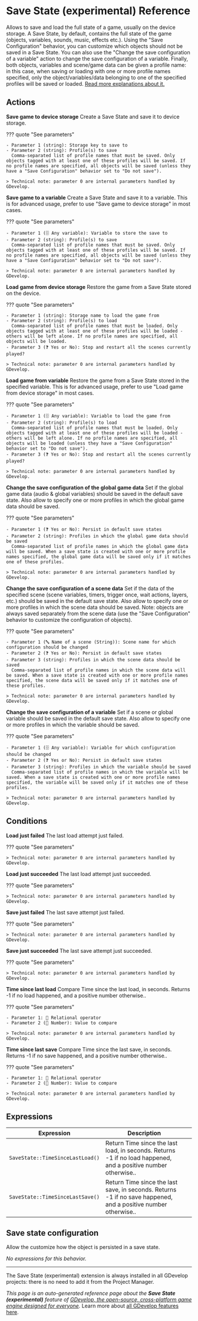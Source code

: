 # Save State (experimental) Reference

Allows to save and load the full state of a game, usually on the device storage. A Save State, by default, contains the full state of the game (objects, variables, sounds, music, effects etc.). Using the "Save Configuration" behavior, you can customize which objects should not be saved in a Save State. You can also use the "Change the save configuration of a variable" action to change the save configuration of a variable. Finally, both objects, variables and scene/game data can be given a profile name: in this case, when saving or loading with one or more profile names specified, only the object/variables/data belonging to one of the specified profiles will be saved or loaded. [Read more explanations about it.](/gdevelop5/all-features/save-state)

## Actions

**Save game to device storage**
Create a Save State and save it to device storage.

??? quote "See parameters"

    - Parameter 1 (string): Storage key to save to
    - Parameter 2 (string): Profile(s) to save
      Comma-separated list of profile names that must be saved. Only objects tagged with at least one of these profiles will be saved. If no profile names are specified, all objects will be saved (unless they have a "Save Configuration" behavior set to "Do not save").

    > Technical note: parameter 0 are internal parameters handled by GDevelop.

**Save game to a variable**
Create a Save State and save it to a variable. This is for advanced usage, prefer to use "Save game to device storage" in most cases.

??? quote "See parameters"

    - Parameter 1 (🗄️ Any variable): Variable to store the save to
    - Parameter 2 (string): Profile(s) to save
      Comma-separated list of profile names that must be saved. Only objects tagged with at least one of these profiles will be saved. If no profile names are specified, all objects will be saved (unless they have a "Save Configuration" behavior set to "Do not save").

    > Technical note: parameter 0 are internal parameters handled by GDevelop.

**Load game from device storage**
Restore the game from a Save State stored on the device.

??? quote "See parameters"

    - Parameter 1 (string): Storage name to load the game from
    - Parameter 2 (string): Profile(s) to load
      Comma-separated list of profile names that must be loaded. Only objects tagged with at least one of these profiles will be loaded - others will be left alone. If no profile names are specified, all objects will be loaded.
    - Parameter 3 (❓ Yes or No): Stop and restart all the scenes currently played?

    > Technical note: parameter 0 are internal parameters handled by GDevelop.

**Load game from variable**
Restore the game from a Save State stored in the specified variable. This is for advanced usage, prefer to use "Load game from device storage" in most cases.

??? quote "See parameters"

    - Parameter 1 (🗄️ Any variable): Variable to load the game from
    - Parameter 2 (string): Profile(s) to load
      Comma-separated list of profile names that must be loaded. Only objects tagged with at least one of these profiles will be loaded - others will be left alone. If no profile names are specified, all objects will be loaded (unless they have a "Save Configuration" behavior set to "Do not save").
    - Parameter 3 (❓ Yes or No): Stop and restart all the scenes currently played?

    > Technical note: parameter 0 are internal parameters handled by GDevelop.

**Change the save configuration of the global game data**
Set if the global game data (audio & global variables) should be saved in the default save state. Also allow to specify one or more profiles in which the global game data should be saved.

??? quote "See parameters"

    - Parameter 1 (❓ Yes or No): Persist in default save states
    - Parameter 2 (string): Profiles in which the global game data should be saved
      Comma-separated list of profile names in which the global game data will be saved. When a save state is created with one or more profile names specified, the global game data will be saved only if it matches one of these profiles.

    > Technical note: parameter 0 are internal parameters handled by GDevelop.

**Change the save configuration of a scene data**
Set if the data of the specified scene (scene variables, timers, trigger once, wait actions, layers, etc.) should be saved in the default save state. Also allow to specify one or more profiles in which the scene data should be saved. Note: objects are always saved separately from the scene data (use the "Save Configuration" behavior to customize the configuration of objects).

??? quote "See parameters"

    - Parameter 1 (🔤 Name of a scene (String)): Scene name for which configuration should be changed
    - Parameter 2 (❓ Yes or No): Persist in default save states
    - Parameter 3 (string): Profiles in which the scene data should be saved
      Comma-separated list of profile names in which the scene data will be saved. When a save state is created with one or more profile names specified, the scene data will be saved only if it matches one of these profiles.

    > Technical note: parameter 0 are internal parameters handled by GDevelop.

**Change the save configuration of a variable**
Set if a scene or global variable should be saved in the default save state. Also allow to specify one or more profiles in which the variable should be saved.

??? quote "See parameters"

    - Parameter 1 (🗄️ Any variable): Variable for which configuration should be changed
    - Parameter 2 (❓ Yes or No): Persist in default save states
    - Parameter 3 (string): Profiles in which the variable should be saved
      Comma-separated list of profile names in which the variable will be saved. When a save state is created with one or more profile names specified, the variable will be saved only if it matches one of these profiles.

    > Technical note: parameter 0 are internal parameters handled by GDevelop.

## Conditions

**Load just failed**
The last load attempt just failed.

??? quote "See parameters"



    > Technical note: parameter 0 are internal parameters handled by GDevelop.

**Load just succeeded**
The last load attempt just succeeded.

??? quote "See parameters"



    > Technical note: parameter 0 are internal parameters handled by GDevelop.

**Save just failed**
The last save attempt just failed.

??? quote "See parameters"



    > Technical note: parameter 0 are internal parameters handled by GDevelop.

**Save just succeeded**
The last save attempt just succeeded.

??? quote "See parameters"



    > Technical note: parameter 0 are internal parameters handled by GDevelop.

**Time since last load**
Compare Time since the last load, in seconds. Returns -1 if no load happened, and a positive number otherwise..

??? quote "See parameters"

    - Parameter 1: 🟰 Relational operator
    - Parameter 2 (🔢 Number): Value to compare

    > Technical note: parameter 0 are internal parameters handled by GDevelop.

**Time since last save**
Compare Time since the last save, in seconds. Returns -1 if no save happened, and a positive number otherwise..

??? quote "See parameters"

    - Parameter 1: 🟰 Relational operator
    - Parameter 2 (🔢 Number): Value to compare

    > Technical note: parameter 0 are internal parameters handled by GDevelop.

## Expressions

| Expression | Description |  |
|-----|-----|-----|
| `SaveState::TimeSinceLastLoad()` | Return Time since the last load, in seconds. Returns -1 if no load happened, and a positive number otherwise.. ||
| `SaveState::TimeSinceLastSave()` | Return Time since the last save, in seconds. Returns -1 if no save happened, and a positive number otherwise.. ||

## Save state configuration 

Allow the customize how the object is persisted in a save state. 

_No expressions for this behavior._




---

The Save State (experimental) extension is always installed in all GDevelop projects: there is no need to add it from the Project Manager.

*This page is an auto-generated reference page about the **Save State (experimental)** feature of [GDevelop, the open-source, cross-platform game engine designed for everyone](https://gdevelop.io/).* Learn more about [all GDevelop features here](/gdevelop5/all-features).